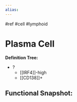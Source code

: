 ```yaml
---
alias: 
---
```


#ref #cell #lymphoid

# Plasma Cell

**Definition Tree:**
- ?
	- [[IRF4]]-high
	- [[CD138]]+

**Functional Snapshot:**
- 